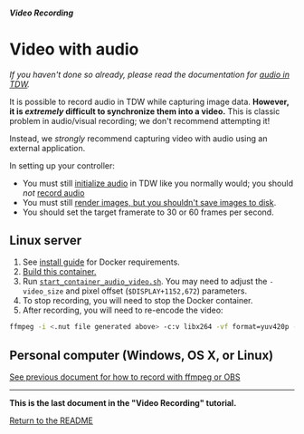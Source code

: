 ##### Video Recording

# Video with audio

*If you haven't done so already, please read the documentation for [audio in TDW](../audio/overview.md).*

It is possible to record audio in TDW while capturing image data. **However, it is *extremely* difficult to synchronize them into a video.** This is classic problem in audio/visual recording; we don't recommend attempting it!

Instead, we *strongly* recommend capturing video with audio using an external application.

In setting up your controller:

- You must still [initialize audio](../audio/initialize_audio.md) in TDW like you normally would; you should *not* [record audio](../audio/record_audio.md)
- You must still [render images, but you shouldn't save images to disk](../core_concepts/images.md).
- You should set the target framerate to 30 or 60 frames per second.

## Linux server

1. See [install guide](../setup/install.md) for Docker requirements.
2. [Build this container.](https://github.com/threedworld-mit/tdw/blob/master/Docker/Dockerfile_audio)
3. Run [`start_container_audio_video.sh`](https://github.com/threedworld-mit/tdw/blob/master/Docker/start_container_audio_video.sh). You may need to adjust the `-video_size` and pixel offset (`$DISPLAY+1152,672`) parameters.
4. To stop recording, you will need to stop the Docker container.
5. After recording, you will need to re-encode the video:

```bash
ffmpeg -i <.nut file generated above> -c:v libx264 -vf format=yuv420p -crf 18 -strict -2 <output file>.mp4
```

## Personal computer (Windows, OS X, or Linux)

[See previous document for how to record with ffmpeg or OBS](images.md)

***

**This is the last document in the "Video Recording" tutorial.**

[Return to the README](../../../README.md)
